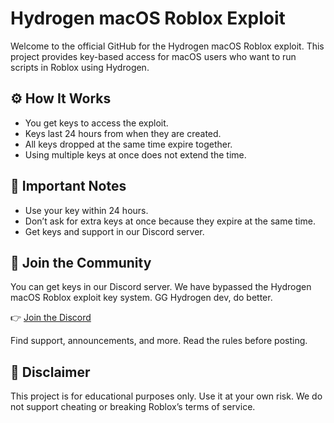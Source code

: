 # Hydrogen macOS Roblox Exploit

Welcome to the official GitHub for the Hydrogen macOS Roblox exploit. This project provides key-based access for macOS users who want to run scripts in Roblox using Hydrogen.

## ⚙️ How It Works

- You get keys to access the exploit.
- Keys last 24 hours from when they are created.
- All keys dropped at the same time expire together.
- Using multiple keys at once does not extend the time.

## 📢 Important Notes

- Use your key within 24 hours.
- Don’t ask for extra keys at once because they expire at the same time.
- Get keys and support in our Discord server.

## 💬 Join the Community

You can get keys in our Discord server. We have bypassed the Hydrogen macOS Roblox exploit key system. GG Hydrogen dev, do better.

👉 [Join the Discord](https://discord.gg/Tv9Qz7U6hQ)

Find support, announcements, and more. Read the rules before posting.

## 🚧 Disclaimer

This project is for educational purposes only. Use it at your own risk. We do not support cheating or breaking Roblox’s terms of service.
